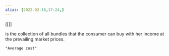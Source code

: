 ```yaml
---
alias: [2022-02-16,17:24,]
---
```

[[]]

is the collection of all bundles that the consumer can buy with her income at the prevailing market prices.

```query
"Average cost"
```

